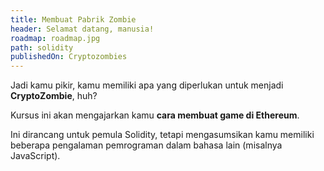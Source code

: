 ```yaml
---
title: Membuat Pabrik Zombie
header: Selamat datang, manusia!
roadmap: roadmap.jpg
path: solidity
publishedOn: Cryptozombies
---
```


Jadi kamu pikir, kamu memiliki apa yang diperlukan untuk menjadi **CryptoZombie**, huh?

Kursus ini akan mengajarkan kamu **cara membuat game di Ethereum**.

Ini dirancang untuk pemula Solidity, tetapi mengasumsikan kamu memiliki beberapa pengalaman
pemrograman dalam bahasa lain (misalnya JavaScript).
